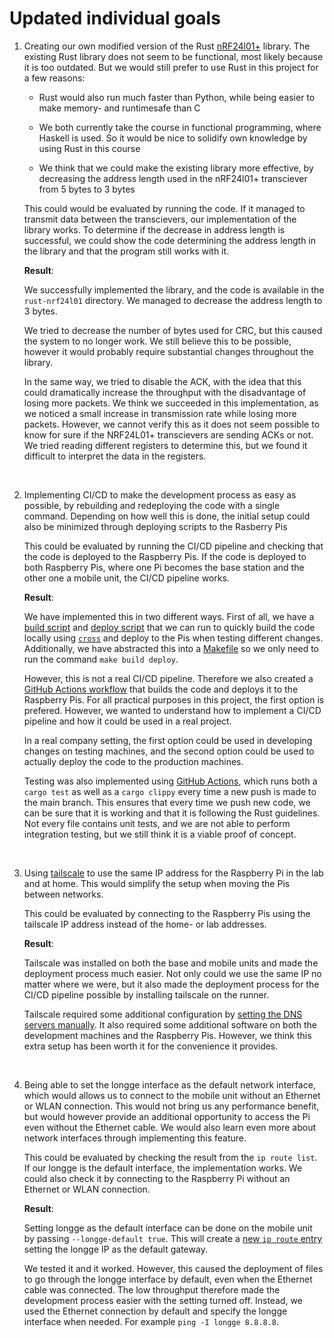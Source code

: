 # Updated individual goals

<!--
A description of the functionality that you intend to implement.
- A motivation for its value and relevance to LongGé.
- How you intend to implement it.
- How it shall be evaluated.
-->

1. Creating our own modified version of the Rust [nRF24l01+](https://crates.io/crates/nrf24l01) library. The existing Rust library does not seem to be functional, most likely because it is too outdated. But we would still prefer to use Rust in this project for a few reasons:

   - Rust would also run much faster than Python, while being easier to make memory- and runtimesafe than C

   - We both currently take the course in functional programming, where Haskell is used. So it would be nice to solidify own knowledge by using Rust in this course

   - We think that we could make the existing library more effective, by decreasing the address length used in the nRF24l01+ transciever from 5 bytes to 3 bytes

   This could would be evaluated by running the code. If it managed to transmit data between the transcievers, our implementation of the library works. To determine if the decrease in address length is successful, we could show the code determining the address length in the library and that the program still works with it.

   **Result**:
   
   We successfully implemented the library, and the code is available in the `rust-nrf24l01` directory. We managed to decrease the address length to 3 bytes.

   We tried to decrease the number of bytes used for CRC, but this caused the system to no longer work. We still believe this to be possible, however it would probably require substantial changes throughout the library.

   In the same way, we tried to disable the ACK, with the idea that this could dramatically increase the throughput with the disadvantage of losing more packets. We think we succeeded in this implementation, as we noticed a small increase in transmission rate while losing more packets. However, we cannot verify this as it does not seem possible to know for sure if the NRF24L01+ transcievers are sending ACKs or not. We tried reading different registers to determine this, but we found it difficult to interpret the data in the registers.

&nbsp;

2. Implementing CI/CD to make the development process as easy as possible, by rebuilding and redeploying the code with a single command. Depending on how well this is done, the initial setup could also be minimized through deploying scripts to the Rasberry Pis

   This could be evaluated by running the CI/CD pipeline and checking that the code is deployed to the Raspberry Pis. If the code is deployed to both Raspberry Pis, where one Pi becomes the base station and the other one a mobile unit, the CI/CD pipeline works.

   **Result**:

   We have implemented this in two different ways. First of all, we have a [build script](scripts/build.sh) and [deploy script](scripts/deploy.sh) that we can run to quickly build the code locally using [`cross`](https://github.com/cross-rs/cross) and deploy to the Pis when testing different changes. Additionally, we have abstracted this into a [Makefile](/Makefile) so we only need to run the command `make build deploy`.

   However, this is not a real CI/CD pipeline. Therefore we also created a [GitHub Actions workflow](.github/workflows/deploy.yml) that builds the code and deploys it to the Raspberry Pis. For all practical purposes in this project, the first option is prefered. However, we wanted to understand how to implement a CI/CD pipeline and how it could be used in a real project.
   
   In a real company setting, the first option could be used in developing changes on testing machines, and the second option could be used to actually deploy the code to the production machines.

   Testing was also implemented using [GitHub Actions](.github/workflows/test.yml), which runs both a `cargo test` as well as a `cargo clippy` every time a new push is made to the main branch. This ensures that every time we push new code, we can be sure that it is working and that it is following the Rust guidelines. Not every file contains unit tests, and we are not able to perform integration testing, but we still think it is a viable proof of concept. 

&nbsp;

3. Using [tailscale](https://tailscale.com/) to use the same IP address for the Raspberry Pi in the lab and at home. This would simplify the setup when moving the Pis between networks.

   This could be evaluated by connecting to the Raspberry Pis using the tailscale IP address instead of the home- or lab addresses.
    
   **Result**:

   Tailscale was installed on both the base and mobile units and made the deployment process much easier. Not only could we use the same IP no matter where we were, but it also made the deployment process for the CI/CD pipeline possible by installing tailscale on the runner.

   Tailscale required some additional configuration by [setting the DNS servers manually](README.md#pi-setup). It also required some additional software on both the development machines and the Raspberry Pis. However, we think this extra setup has been worth it for the convenience it provides.

&nbsp;

4. Being able to set the longge interface as the default network interface, which would allows us to connect to the mobile unit without an Ethernet or WLAN connection. This would not bring us any performance benefit, but would however provide an additional opportunity to access the Pi even without the Ethernet cable. We would also learn even more about network interfaces through implementing this feature.

   This could be evaluated by checking the result from the `ip route list`. If our longge is the default interface, the implementation works. We could also check it by connecting to the Raspberry Pi without an Ethernet or WLAN connection.
   
   **Result**:

   Setting longge as the default interface can be done on the mobile unit by passing `--longge-default true`. This will create a [new `ip route` entry](src/interface/routing.rs#L39) setting the longge IP as the default gateway. 
   
   We tested it and it worked. However, this caused the deployment of files to go through the longge interface by default, even when the Ethernet cable was connected. The low throughput therefore made the development process easier with the setting turned off. Instead, we used the Ethernet connection by default and specify the longge interface when needed. For example `ping -I longge 8.8.8.8`. 

&nbsp;